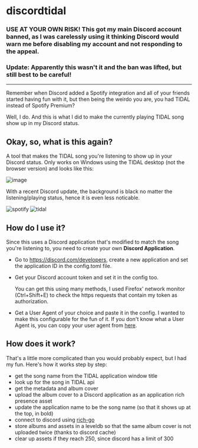 # discordtidal

### USE AT YOUR OWN RISK! This got my main Discord account banned, as I was carelessly using it thinking Discord would warn me before disabling my account and not responding to the appeal.

### Update: Apparently this wasn't it and the ban was lifted, but still best to be careful!

---

Remember when Discord added a Spotify integration and all of your friends started having fun with it, but then being the
weirdo you are, you had TIDAL instead of Spotify Premium?

Well, I do. And this is what I did to make the currently playing TIDAL song show up in my Discord status.

## Okay, so, what is this again?

A tool that makes the TIDAL song you're listening to show up in your Discord status. Only works on Windows using the 
TIDAL desktop (not the browser version) and looks like this:

![image](https://i.imgur.com/W53wzpq.png)

With a recent Discord update, the background is black no matter the listening/playing status, hence it is even less noticable.

![spotify](https://user-images.githubusercontent.com/29836508/120451801-67df4f00-c39a-11eb-85e7-5173cb47334e.png)
![tidal](https://user-images.githubusercontent.com/29836508/120451811-69a91280-c39a-11eb-8982-5079a4c61412.png)


## How do I use it?

Since this uses a Discord application that's modified to match the song you're listening to, you need to create your own
**Discord Application**.

- Go to https://discord.com/developers, create a new application and set the application ID in the config.toml file.


- Get your Discord account token and set it in the config too.

  You can get this using many methods, I used Firefox' network monitor (Ctrl+Shift+E) to check the https requests that
  contain my token as authorization.


- Get a User Agent of your choice and paste it in the config. I wanted to make this configurable for the fun of it. If
  you don't know what a User Agent is, you can copy your user agent from [here](https://www.whatsmyua.info/).

## How does it work?

That's a little more complicated than you would probably expect, but I had my fun. Here's how it works step by step:

- get the song name from the TIDAL application window title
- look up for the song in TIDAL api
- get the metadata and album cover
- upload the album cover to a Discord application as an application rich presence asset
- update the application name to be the song name (so that it shows up at the top, in bold)
- connect to discord using [rich-go](https://github.com/hugolgst/rich-go)
- store albums and assets in a leveldb so that the same album cover is not uploaded twice (thanks to discord cache)
- clear up assets if they reach 250, since discord has a limit of 300
